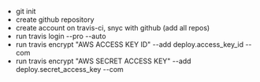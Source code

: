- git init
- create github repository
- create account on travis-ci, snyc with github (add all repos)
- run travis login --pro --auto
- run travis encrypt "AWS ACCESS KEY ID" --add deploy.access_key_id --com
- run travis encrypt "AWS SECRET ACCESS KEY" --add deploy.secret_access_key --com